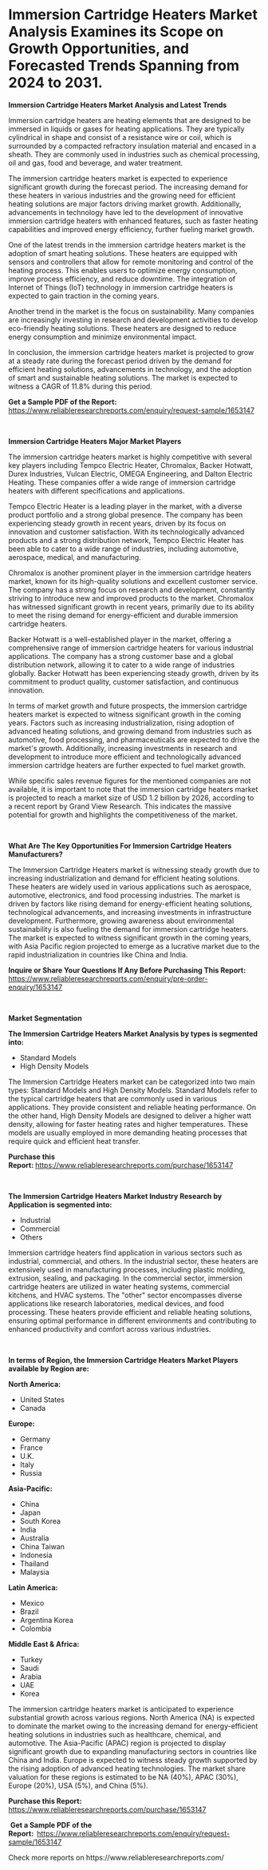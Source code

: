 <p><h1>Immersion Cartridge Heaters Market Analysis Examines its Scope on Growth Opportunities, and Forecasted Trends Spanning from 2024 to 2031.</h1></p><p><strong>Immersion Cartridge Heaters Market Analysis and Latest Trends</strong></p>
<p><p>Immersion cartridge heaters are heating elements that are designed to be immersed in liquids or gases for heating applications. They are typically cylindrical in shape and consist of a resistance wire or coil, which is surrounded by a compacted refractory insulation material and encased in a sheath. They are commonly used in industries such as chemical processing, oil and gas, food and beverage, and water treatment.</p><p>The immersion cartridge heaters market is expected to experience significant growth during the forecast period. The increasing demand for these heaters in various industries and the growing need for efficient heating solutions are major factors driving market growth. Additionally, advancements in technology have led to the development of innovative immersion cartridge heaters with enhanced features, such as faster heating capabilities and improved energy efficiency, further fueling market growth.</p><p>One of the latest trends in the immersion cartridge heaters market is the adoption of smart heating solutions. These heaters are equipped with sensors and controllers that allow for remote monitoring and control of the heating process. This enables users to optimize energy consumption, improve process efficiency, and reduce downtime. The integration of Internet of Things (IoT) technology in immersion cartridge heaters is expected to gain traction in the coming years.</p><p>Another trend in the market is the focus on sustainability. Many companies are increasingly investing in research and development activities to develop eco-friendly heating solutions. These heaters are designed to reduce energy consumption and minimize environmental impact.</p><p>In conclusion, the immersion cartridge heaters market is projected to grow at a steady rate during the forecast period driven by the demand for efficient heating solutions, advancements in technology, and the adoption of smart and sustainable heating solutions. The market is expected to witness a CAGR of 11.8% during this period.</p></p>
<p><strong>Get a Sample PDF of the Report:&nbsp;</strong> <a href="https://www.reliableresearchreports.com/enquiry/request-sample/1653147">https://www.reliableresearchreports.com/enquiry/request-sample/1653147</a></p>
<p>&nbsp;</p>
<p><strong>Immersion Cartridge Heaters Major Market Players</strong></p>
<p><p>The immersion cartridge heaters market is highly competitive with several key players including Tempco Electric Heater, Chromalox, Backer Hotwatt, Durex Industries, Vulcan Electric, OMEGA Engineering, and Dalton Electric Heating. These companies offer a wide range of immersion cartridge heaters with different specifications and applications.</p><p>Tempco Electric Heater is a leading player in the market, with a diverse product portfolio and a strong global presence. The company has been experiencing steady growth in recent years, driven by its focus on innovation and customer satisfaction. With its technologically advanced products and a strong distribution network, Tempco Electric Heater has been able to cater to a wide range of industries, including automotive, aerospace, medical, and manufacturing.</p><p>Chromalox is another prominent player in the immersion cartridge heaters market, known for its high-quality solutions and excellent customer service. The company has a strong focus on research and development, constantly striving to introduce new and improved products to the market. Chromalox has witnessed significant growth in recent years, primarily due to its ability to meet the rising demand for energy-efficient and durable immersion cartridge heaters.</p><p>Backer Hotwatt is a well-established player in the market, offering a comprehensive range of immersion cartridge heaters for various industrial applications. The company has a strong customer base and a global distribution network, allowing it to cater to a wide range of industries globally. Backer Hotwatt has been experiencing steady growth, driven by its commitment to product quality, customer satisfaction, and continuous innovation.</p><p>In terms of market growth and future prospects, the immersion cartridge heaters market is expected to witness significant growth in the coming years. Factors such as increasing industrialization, rising adoption of advanced heating solutions, and growing demand from industries such as automotive, food processing, and pharmaceuticals are expected to drive the market's growth. Additionally, increasing investments in research and development to introduce more efficient and technologically advanced immersion cartridge heaters are further expected to fuel market growth.</p><p>While specific sales revenue figures for the mentioned companies are not available, it is important to note that the immersion cartridge heaters market is projected to reach a market size of USD 1.2 billion by 2026, according to a recent report by Grand View Research. This indicates the massive potential for growth and highlights the competitiveness of the market.</p></p>
<p>&nbsp;</p>
<p><strong>What Are The Key Opportunities For Immersion Cartridge Heaters Manufacturers?</strong></p>
<p><p>The Immersion Cartridge Heaters market is witnessing steady growth due to increasing industrialization and demand for efficient heating solutions. These heaters are widely used in various applications such as aerospace, automotive, electronics, and food processing industries. The market is driven by factors like rising demand for energy-efficient heating solutions, technological advancements, and increasing investments in infrastructure development. Furthermore, growing awareness about environmental sustainability is also fueling the demand for immersion cartridge heaters. The market is expected to witness significant growth in the coming years, with Asia Pacific region projected to emerge as a lucrative market due to the rapid industrialization in countries like China and India.</p></p>
<p><strong>Inquire or Share Your Questions If Any Before Purchasing This Report:</strong> <a href="https://www.reliableresearchreports.com/enquiry/pre-order-enquiry/1653147">https://www.reliableresearchreports.com/enquiry/pre-order-enquiry/1653147</a></p>
<p>&nbsp;</p>
<p><strong>Market Segmentation</strong></p>
<p><strong>The Immersion Cartridge Heaters Market Analysis by types is segmented into:</strong></p>
<p><ul><li>Standard Models</li><li>High Density Models</li></ul></p>
<p><p>The Immersion Cartridge Heaters market can be categorized into two main types: Standard Models and High Density Models. Standard Models refer to the typical cartridge heaters that are commonly used in various applications. They provide consistent and reliable heating performance. On the other hand, High Density Models are designed to deliver a higher watt density, allowing for faster heating rates and higher temperatures. These models are usually employed in more demanding heating processes that require quick and efficient heat transfer.</p></p>
<p><strong>Purchase this Report:&nbsp;</strong><a href="https://www.reliableresearchreports.com/purchase/1653147">https://www.reliableresearchreports.com/purchase/1653147</a></p>
<p>&nbsp;</p>
<p><strong>The Immersion Cartridge Heaters Market Industry Research by Application is segmented into:</strong></p>
<p><ul><li>Industrial</li><li>Commercial</li><li>Others</li></ul></p>
<p><p>Immersion cartridge heaters find application in various sectors such as industrial, commercial, and others. In the industrial sector, these heaters are extensively used in manufacturing processes, including plastic molding, extrusion, sealing, and packaging. In the commercial sector, immersion cartridge heaters are utilized in water heating systems, commercial kitchens, and HVAC systems. The "other" sector encompasses diverse applications like research laboratories, medical devices, and food processing. These heaters provide efficient and reliable heating solutions, ensuring optimal performance in different environments and contributing to enhanced productivity and comfort across various industries.</p></p>
<p>&nbsp;</p>
<p><strong>In terms of Region, the Immersion Cartridge Heaters Market Players available by Region are:</strong></p>
<p>
    <p> <strong> North America: </strong>
        <ul>
            <li>United States</li>
            <li>Canada</li>
        </ul>
        </p> 
    <p> <strong> Europe: </strong>
        <ul>
            <li>Germany</li>
            <li>France</li>
            <li>U.K.</li>
            <li>Italy</li>
            <li>Russia</li>
        </ul>
        </p> 
    <p> <strong> Asia-Pacific: </strong>
        <ul>
            <li>China</li>
            <li>Japan</li>
            <li>South Korea</li>
            <li>India</li>
            <li>Australia</li>
            <li>China Taiwan</li>
            <li>Indonesia</li>
            <li>Thailand</li>
            <li>Malaysia</li>
        </ul>
        </p> 
    <p> <strong> Latin America: </strong>
        <ul>
            <li>Mexico</li>
            <li>Brazil</li>
            <li>Argentina Korea</li>
            <li>Colombia</li>
        </ul>
        </p> 
    <p> <strong> Middle East & Africa: </strong>
        <ul>
            <li>Turkey</li>
            <li>Saudi</li>
            <li>Arabia</li>
            <li>UAE</li>
            <li>Korea</li>
        </ul>
    </p>
    </p>
<p><p>The immersion cartridge heaters market is anticipated to experience substantial growth across various regions. North America (NA) is expected to dominate the market owing to the increasing demand for energy-efficient heating solutions in industries such as healthcare, chemical, and automotive. The Asia-Pacific (APAC) region is projected to display significant growth due to expanding manufacturing sectors in countries like China and India. Europe is expected to witness steady growth supported by the rising adoption of advanced heating technologies. The market share valuation for these regions is estimated to be NA (40%), APAC (30%), Europe (20%), USA (5%), and China (5%).</p></p>
<p><strong>Purchase this Report: </strong><a href="https://www.reliableresearchreports.com/purchase/1653147">https://www.reliableresearchreports.com/purchase/1653147</a></p>
<p>&nbsp;<strong>Get a Sample PDF of the Report:&nbsp;&nbsp;</strong><a href="https://www.reliableresearchreports.com/enquiry/request-sample/1653147">https://www.reliableresearchreports.com/enquiry/request-sample/1653147</a></p>
<p><strong></strong></p>
<p>Check more reports on https://www.reliableresearchreports.com/</p>